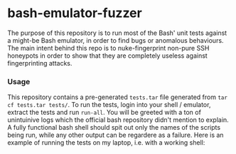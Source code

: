 # bash-emulator-fuzzer
The purpose of this repository is to run most of the Bash' unit tests against a might-be Bash emulator, in order to find bugs or anomalous behaviours.
The main intent behind this repo is to nuke-fingerprint non-pure SSH honeypots in order to show that they are completely useless against fingerprinting attacks.

### Usage
This repository contains a pre-generated `tests.tar` file generated from `tar cf tests.tar tests/`.
To run the tests, login into your shell / emulator, extract the tests and run `run-all`.
You will be greeted with a ton of unintuinive logs which the official bash repository didn't mention to explain.
A fully functional bash shell should spit out only the names of the scripts being run, while any other output can be regardere as a failure.
Here is an example of running the tests on my laptop, i.e. with a working shell:
